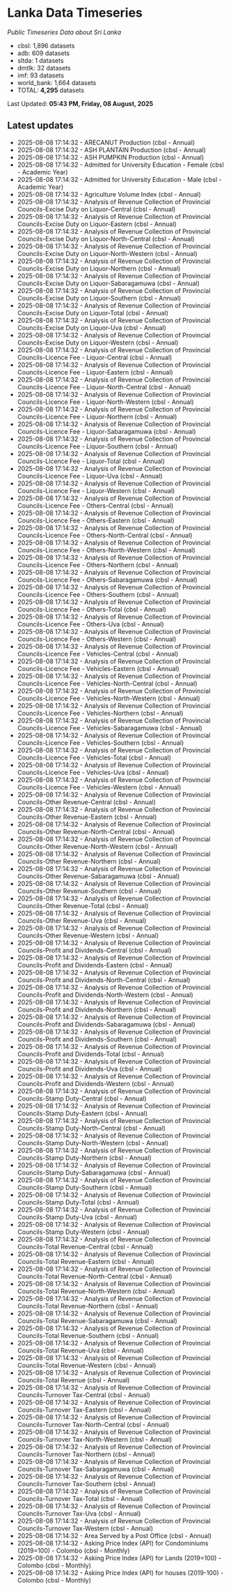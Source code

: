 # Lanka Data Timeseries
*Public Timeseries Data about Sri Lanka*

* cbsl: 1,896 datasets
* adb: 609 datasets
* sltda: 1 datasets
* dmtlk: 32 datasets
* imf: 93 datasets
* world_bank: 1,664 datasets
* TOTAL: **4,295** datasets

Last Updated: **05:43 PM, Friday, 08 August, 2025**

## Latest updates

* 2025-08-08 17:14:32 - ARECANUT Production (cbsl - Annual)
* 2025-08-08 17:14:32 - ASH PLANTAIN Production (cbsl - Annual)
* 2025-08-08 17:14:32 - ASH PUMPKIN Production (cbsl - Annual)
* 2025-08-08 17:14:32 - Admitted for University Education - Female (cbsl - Academic Year)
* 2025-08-08 17:14:32 - Admitted for University Education - Male (cbsl - Academic Year)
* 2025-08-08 17:14:32 - Agriculture Volume Index (cbsl - Annual)
* 2025-08-08 17:14:32 - Analysis of Revenue Collection of Provincial Councils-Excise Duty on Liquor-Central (cbsl - Annual)
* 2025-08-08 17:14:32 - Analysis of Revenue Collection of Provincial Councils-Excise Duty on Liquor-Eastern (cbsl - Annual)
* 2025-08-08 17:14:32 - Analysis of Revenue Collection of Provincial Councils-Excise Duty on Liquor-North-Central (cbsl - Annual)
* 2025-08-08 17:14:32 - Analysis of Revenue Collection of Provincial Councils-Excise Duty on Liquor-North-Western (cbsl - Annual)
* 2025-08-08 17:14:32 - Analysis of Revenue Collection of Provincial Councils-Excise Duty on Liquor-Northern (cbsl - Annual)
* 2025-08-08 17:14:32 - Analysis of Revenue Collection of Provincial Councils-Excise Duty on Liquor-Sabaragamuwa (cbsl - Annual)
* 2025-08-08 17:14:32 - Analysis of Revenue Collection of Provincial Councils-Excise Duty on Liquor-Southern (cbsl - Annual)
* 2025-08-08 17:14:32 - Analysis of Revenue Collection of Provincial Councils-Excise Duty on Liquor-Total (cbsl - Annual)
* 2025-08-08 17:14:32 - Analysis of Revenue Collection of Provincial Councils-Excise Duty on Liquor-Uva (cbsl - Annual)
* 2025-08-08 17:14:32 - Analysis of Revenue Collection of Provincial Councils-Excise Duty on Liquor-Western (cbsl - Annual)
* 2025-08-08 17:14:32 - Analysis of Revenue Collection of Provincial Councils-Licence Fee - Liquor-Central (cbsl - Annual)
* 2025-08-08 17:14:32 - Analysis of Revenue Collection of Provincial Councils-Licence Fee - Liquor-Eastern (cbsl - Annual)
* 2025-08-08 17:14:32 - Analysis of Revenue Collection of Provincial Councils-Licence Fee - Liquor-North-Central (cbsl - Annual)
* 2025-08-08 17:14:32 - Analysis of Revenue Collection of Provincial Councils-Licence Fee - Liquor-North-Western (cbsl - Annual)
* 2025-08-08 17:14:32 - Analysis of Revenue Collection of Provincial Councils-Licence Fee - Liquor-Northern (cbsl - Annual)
* 2025-08-08 17:14:32 - Analysis of Revenue Collection of Provincial Councils-Licence Fee - Liquor-Sabaragamuwa (cbsl - Annual)
* 2025-08-08 17:14:32 - Analysis of Revenue Collection of Provincial Councils-Licence Fee - Liquor-Southern (cbsl - Annual)
* 2025-08-08 17:14:32 - Analysis of Revenue Collection of Provincial Councils-Licence Fee - Liquor-Total (cbsl - Annual)
* 2025-08-08 17:14:32 - Analysis of Revenue Collection of Provincial Councils-Licence Fee - Liquor-Uva (cbsl - Annual)
* 2025-08-08 17:14:32 - Analysis of Revenue Collection of Provincial Councils-Licence Fee - Liquor-Western (cbsl - Annual)
* 2025-08-08 17:14:32 - Analysis of Revenue Collection of Provincial Councils-Licence Fee - Others-Central (cbsl - Annual)
* 2025-08-08 17:14:32 - Analysis of Revenue Collection of Provincial Councils-Licence Fee - Others-Eastern (cbsl - Annual)
* 2025-08-08 17:14:32 - Analysis of Revenue Collection of Provincial Councils-Licence Fee - Others-North-Central (cbsl - Annual)
* 2025-08-08 17:14:32 - Analysis of Revenue Collection of Provincial Councils-Licence Fee - Others-North-Western (cbsl - Annual)
* 2025-08-08 17:14:32 - Analysis of Revenue Collection of Provincial Councils-Licence Fee - Others-Northern (cbsl - Annual)
* 2025-08-08 17:14:32 - Analysis of Revenue Collection of Provincial Councils-Licence Fee - Others-Sabaragamuwa (cbsl - Annual)
* 2025-08-08 17:14:32 - Analysis of Revenue Collection of Provincial Councils-Licence Fee - Others-Southern (cbsl - Annual)
* 2025-08-08 17:14:32 - Analysis of Revenue Collection of Provincial Councils-Licence Fee - Others-Total (cbsl - Annual)
* 2025-08-08 17:14:32 - Analysis of Revenue Collection of Provincial Councils-Licence Fee - Others-Uva (cbsl - Annual)
* 2025-08-08 17:14:32 - Analysis of Revenue Collection of Provincial Councils-Licence Fee - Others-Western (cbsl - Annual)
* 2025-08-08 17:14:32 - Analysis of Revenue Collection of Provincial Councils-Licence Fee - Vehicles-Central (cbsl - Annual)
* 2025-08-08 17:14:32 - Analysis of Revenue Collection of Provincial Councils-Licence Fee - Vehicles-Eastern (cbsl - Annual)
* 2025-08-08 17:14:32 - Analysis of Revenue Collection of Provincial Councils-Licence Fee - Vehicles-North-Central (cbsl - Annual)
* 2025-08-08 17:14:32 - Analysis of Revenue Collection of Provincial Councils-Licence Fee - Vehicles-North-Western (cbsl - Annual)
* 2025-08-08 17:14:32 - Analysis of Revenue Collection of Provincial Councils-Licence Fee - Vehicles-Northern (cbsl - Annual)
* 2025-08-08 17:14:32 - Analysis of Revenue Collection of Provincial Councils-Licence Fee - Vehicles-Sabaragamuwa (cbsl - Annual)
* 2025-08-08 17:14:32 - Analysis of Revenue Collection of Provincial Councils-Licence Fee - Vehicles-Southern (cbsl - Annual)
* 2025-08-08 17:14:32 - Analysis of Revenue Collection of Provincial Councils-Licence Fee - Vehicles-Total (cbsl - Annual)
* 2025-08-08 17:14:32 - Analysis of Revenue Collection of Provincial Councils-Licence Fee - Vehicles-Uva (cbsl - Annual)
* 2025-08-08 17:14:32 - Analysis of Revenue Collection of Provincial Councils-Licence Fee - Vehicles-Western (cbsl - Annual)
* 2025-08-08 17:14:32 - Analysis of Revenue Collection of Provincial Councils-Other Revenue-Central (cbsl - Annual)
* 2025-08-08 17:14:32 - Analysis of Revenue Collection of Provincial Councils-Other Revenue-Eastern (cbsl - Annual)
* 2025-08-08 17:14:32 - Analysis of Revenue Collection of Provincial Councils-Other Revenue-North-Central (cbsl - Annual)
* 2025-08-08 17:14:32 - Analysis of Revenue Collection of Provincial Councils-Other Revenue-North-Western (cbsl - Annual)
* 2025-08-08 17:14:32 - Analysis of Revenue Collection of Provincial Councils-Other Revenue-Northern (cbsl - Annual)
* 2025-08-08 17:14:32 - Analysis of Revenue Collection of Provincial Councils-Other Revenue-Sabaragamuwa (cbsl - Annual)
* 2025-08-08 17:14:32 - Analysis of Revenue Collection of Provincial Councils-Other Revenue-Southern (cbsl - Annual)
* 2025-08-08 17:14:32 - Analysis of Revenue Collection of Provincial Councils-Other Revenue-Total (cbsl - Annual)
* 2025-08-08 17:14:32 - Analysis of Revenue Collection of Provincial Councils-Other Revenue-Uva (cbsl - Annual)
* 2025-08-08 17:14:32 - Analysis of Revenue Collection of Provincial Councils-Other Revenue-Western (cbsl - Annual)
* 2025-08-08 17:14:32 - Analysis of Revenue Collection of Provincial Councils-Profit and Dividends-Central (cbsl - Annual)
* 2025-08-08 17:14:32 - Analysis of Revenue Collection of Provincial Councils-Profit and Dividends-Eastern (cbsl - Annual)
* 2025-08-08 17:14:32 - Analysis of Revenue Collection of Provincial Councils-Profit and Dividends-North-Central (cbsl - Annual)
* 2025-08-08 17:14:32 - Analysis of Revenue Collection of Provincial Councils-Profit and Dividends-North-Western (cbsl - Annual)
* 2025-08-08 17:14:32 - Analysis of Revenue Collection of Provincial Councils-Profit and Dividends-Northern (cbsl - Annual)
* 2025-08-08 17:14:32 - Analysis of Revenue Collection of Provincial Councils-Profit and Dividends-Sabaragamuwa (cbsl - Annual)
* 2025-08-08 17:14:32 - Analysis of Revenue Collection of Provincial Councils-Profit and Dividends-Southern (cbsl - Annual)
* 2025-08-08 17:14:32 - Analysis of Revenue Collection of Provincial Councils-Profit and Dividends-Total (cbsl - Annual)
* 2025-08-08 17:14:32 - Analysis of Revenue Collection of Provincial Councils-Profit and Dividends-Uva (cbsl - Annual)
* 2025-08-08 17:14:32 - Analysis of Revenue Collection of Provincial Councils-Profit and Dividends-Western (cbsl - Annual)
* 2025-08-08 17:14:32 - Analysis of Revenue Collection of Provincial Councils-Stamp Duty-Central (cbsl - Annual)
* 2025-08-08 17:14:32 - Analysis of Revenue Collection of Provincial Councils-Stamp Duty-Eastern (cbsl - Annual)
* 2025-08-08 17:14:32 - Analysis of Revenue Collection of Provincial Councils-Stamp Duty-North-Central (cbsl - Annual)
* 2025-08-08 17:14:32 - Analysis of Revenue Collection of Provincial Councils-Stamp Duty-North-Western (cbsl - Annual)
* 2025-08-08 17:14:32 - Analysis of Revenue Collection of Provincial Councils-Stamp Duty-Northern (cbsl - Annual)
* 2025-08-08 17:14:32 - Analysis of Revenue Collection of Provincial Councils-Stamp Duty-Sabaragamuwa (cbsl - Annual)
* 2025-08-08 17:14:32 - Analysis of Revenue Collection of Provincial Councils-Stamp Duty-Southern (cbsl - Annual)
* 2025-08-08 17:14:32 - Analysis of Revenue Collection of Provincial Councils-Stamp Duty-Total (cbsl - Annual)
* 2025-08-08 17:14:32 - Analysis of Revenue Collection of Provincial Councils-Stamp Duty-Uva (cbsl - Annual)
* 2025-08-08 17:14:32 - Analysis of Revenue Collection of Provincial Councils-Stamp Duty-Western (cbsl - Annual)
* 2025-08-08 17:14:32 - Analysis of Revenue Collection of Provincial Councils-Total Revenue-Central (cbsl - Annual)
* 2025-08-08 17:14:32 - Analysis of Revenue Collection of Provincial Councils-Total Revenue-Eastern (cbsl - Annual)
* 2025-08-08 17:14:32 - Analysis of Revenue Collection of Provincial Councils-Total Revenue-North-Central (cbsl - Annual)
* 2025-08-08 17:14:32 - Analysis of Revenue Collection of Provincial Councils-Total Revenue-North-Western (cbsl - Annual)
* 2025-08-08 17:14:32 - Analysis of Revenue Collection of Provincial Councils-Total Revenue-Northern (cbsl - Annual)
* 2025-08-08 17:14:32 - Analysis of Revenue Collection of Provincial Councils-Total Revenue-Sabaragamuwa (cbsl - Annual)
* 2025-08-08 17:14:32 - Analysis of Revenue Collection of Provincial Councils-Total Revenue-Southern (cbsl - Annual)
* 2025-08-08 17:14:32 - Analysis of Revenue Collection of Provincial Councils-Total Revenue-Uva (cbsl - Annual)
* 2025-08-08 17:14:32 - Analysis of Revenue Collection of Provincial Councils-Total Revenue-Western (cbsl - Annual)
* 2025-08-08 17:14:32 - Analysis of Revenue Collection of Provincial Councils-Total Revenue (cbsl - Annual)
* 2025-08-08 17:14:32 - Analysis of Revenue Collection of Provincial Councils-Turnover Tax-Central (cbsl - Annual)
* 2025-08-08 17:14:32 - Analysis of Revenue Collection of Provincial Councils-Turnover Tax-Eastern (cbsl - Annual)
* 2025-08-08 17:14:32 - Analysis of Revenue Collection of Provincial Councils-Turnover Tax-North-Central (cbsl - Annual)
* 2025-08-08 17:14:32 - Analysis of Revenue Collection of Provincial Councils-Turnover Tax-North-Western (cbsl - Annual)
* 2025-08-08 17:14:32 - Analysis of Revenue Collection of Provincial Councils-Turnover Tax-Northern (cbsl - Annual)
* 2025-08-08 17:14:32 - Analysis of Revenue Collection of Provincial Councils-Turnover Tax-Sabaragamuwa (cbsl - Annual)
* 2025-08-08 17:14:32 - Analysis of Revenue Collection of Provincial Councils-Turnover Tax-Southern (cbsl - Annual)
* 2025-08-08 17:14:32 - Analysis of Revenue Collection of Provincial Councils-Turnover Tax-Total (cbsl - Annual)
* 2025-08-08 17:14:32 - Analysis of Revenue Collection of Provincial Councils-Turnover Tax-Uva (cbsl - Annual)
* 2025-08-08 17:14:32 - Analysis of Revenue Collection of Provincial Councils-Turnover Tax-Western (cbsl - Annual)
* 2025-08-08 17:14:32 - Area Served by a Post Office (cbsl - Annual)
* 2025-08-08 17:14:32 - Asking Price Index (API) for Condominiums (2019=100) - Colombo (cbsl - Monthly)
* 2025-08-08 17:14:32 - Asking Price Index (API) for Lands (2019=100) - Colombo (cbsl - Monthly)
* 2025-08-08 17:14:32 - Asking Price Index (API) for houses (2019-100) - Colombo (cbsl - Monthly)